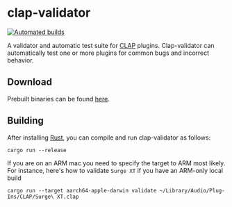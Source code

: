 # clap-validator

[![Automated builds](https://github.com/robbert-vdh/clap-validator/actions/workflows/build.yml/badge.svg?branch=master)](https://github.com/robbert-vdh/clap-validator/actions/workflows/build.yml?query=branch%3Amaster)

A validator and automatic test suite for [CLAP](https://github.com/free-audio/clap) plugins. Clap-validator can automatically test one or more plugins for common bugs and incorrect behavior.

<!-- TODO: More usage instructions -->

## Download

Prebuilt binaries can be found
[here](https://nightly.link/robbert-vdh/clap-validator/workflows/build/master).

## Building

After installing [Rust](https://rustup.rs/), you can compile and run clap-validator as follows:

```shell
cargo run --release
```

If you are on an ARM mac you need to specify the target to ARM most likely.
For instance, here's how to validate `Surge XT` if you have an ARM-only
local build

```
cargo run --target aarch64-apple-darwin validate ~/Library/Audio/Plug-Ins/CLAP/Surge\ XT.clap
```

